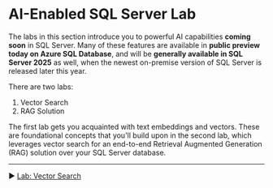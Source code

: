 # AI-Enabled SQL Server Lab

The labs in this section introduce you to powerful AI capabilities **coming soon** in SQL Server.
Many of these features are available in **public preview today on Azure SQL Database**, and will be **generally available in SQL Server 2025** as well, when the newest on-premise version of SQL Server is released later this year.

There are two labs:

1. Vector Search
2. RAG Solution

The first lab gets you acquainted with text embeddings and vectors. These are foundational concepts that you'll build upon in the second lab, which leverages vector search for an end-to-end Retrieval Augmented Generation (RAG) solution over your SQL Server database.

___

▶ [Lab: Vector Search](https://github.com/lennilobel/sql2022-workshop-hol-vegas2025/blob/master/HOL/4.%20AI%20Features/2.%20Vectorize%20Data.md)
